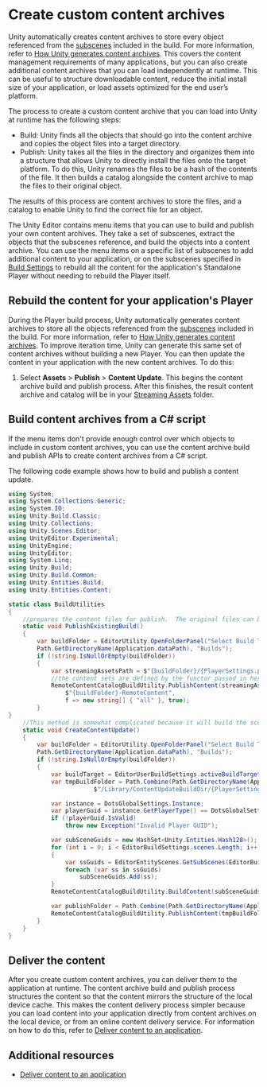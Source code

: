 # Create custom content archives

Unity automatically creates content archives to store every object referenced from the [subscenes](conversion-subscenes.md) included in the build. For more information, refer to [How Unity generates content archives](content-management-intro.md#how-unity-generates-content-archives). This covers the content management requirements of many applications, but you can also create additional content archives that you can load independently at runtime. This can be useful to structure downloadable content, reduce the initial install size of your application, or load assets optimized for the end user’s platform.

The process to create a custom content archive that you can load into Unity at runtime has the following steps: 

* Build: Unity finds all the objects that should go into the content archive and copies the object files into a target directory.
* Publish: Unity takes all the files in the directory and organizes them into a structure that allows Unity to directly install the files onto the target platform. To do this, Unity renames the files to be a hash of the contents of the file. It then builds a catalog alongside the content archive to map the files to their original object.

The results of this process are content archives to store the files, and a catalog to enable Unity to find the correct file for an object.

The Unity Editor contains menu items that you can use to build and publish your own content archives. They take a set of subscenes, extract the objects that the subscenes reference, and build the objects into a content archive. You can use the menu items on a specific list of subscenes to add additional content to your application, or on the subscenes specified in [Build Settings](xref:UnityEditor.EditorBuildSettings.scenes) to rebuild all the content for the application's Standalone Player without needing to rebuild the Player itself.

## Rebuild the content for your application's Player

During the Player build process, Unity automatically generates content archives to store all the objects referenced from the [subscenes](conversion-subscenes.md) included in the build. For more information, refer to [How Unity generates content archives](content-management-intro.md#how-unity-generates-content-archives). To improve iteration time, Unity can generate this same set of content archives without building a new Player. You can then update the content in your application with the new content archives. To do this:

1. Select **Assets** > **Publish** > **Content Update**. This begins the content archive build and publish process. After this finishes, the result content archive and catalog will be in your [Streaming Assets](xref:StreamingAssets) folder. 

## Build content archives from a C# script

If the menu items don't provide enough control over which objects to include in custom content archives, you can use the content archive build and publish APIs to create content archives from a C# script.

The following code example shows how to build and publish a content update.

```C#
using System;
using System.Collections.Generic;
using System.IO;
using Unity.Build.Classic;
using Unity.Collections;
using Unity.Scenes.Editor;
using UnityEditor.Experimental;
using UnityEngine;
using UnityEditor;
using System.Linq;
using Unity.Build;
using Unity.Build.Common;
using Unity.Entities.Build;
using Unity.Entities.Content;

static class BuildUtilities
{
    //prepares the content files for publish.  The original files can be deleted or retained during this process by changing the last parameter of the PublishContent call.
    static void PublishExistingBuild()
    {
        var buildFolder = EditorUtility.OpenFolderPanel("Select Build To Publish",
        Path.GetDirectoryName(Application.dataPath), "Builds");
        if (!string.IsNullOrEmpty(buildFolder))
        {
            var streamingAssetsPath = $"{buildFolder}/{PlayerSettings.productName}_Data/StreamingAssets";
            //the content sets are defined by the functor passed in here.  
            RemoteContentCatalogBuildUtility.PublishContent(streamingAssetsPath, 
                $"{buildFolder}-RemoteContent", 
                f => new string[] { "all" }, true);
        }
}
    //This method is somewhat complicated because it will build the scenes from a player build but without fully building the player.
    static void CreateContentUpdate()
    {
        var buildFolder = EditorUtility.OpenFolderPanel("Select Build To Publish",
        Path.GetDirectoryName(Application.dataPath), "Builds");
        if (!string.IsNullOrEmpty(buildFolder))
        {
            var buildTarget = EditorUserBuildSettings.activeBuildTarget;
            var tmpBuildFolder = Path.Combine(Path.GetDirectoryName(Application.dataPath),
                        $"/Library/ContentUpdateBuildDir/{PlayerSettings.productName}");

            var instance = DotsGlobalSettings.Instance;
            var playerGuid = instance.GetPlayerType() == DotsGlobalSettings.PlayerType.Client ? instance.GetClientGUID() : instance.GetServerGUID();
            if (!playerGuid.IsValid)
                throw new Exception("Invalid Player GUID");

            var subSceneGuids = new HashSet<Unity.Entities.Hash128>();
            for (int i = 0; i < EditorBuildSettings.scenes.Length; i++)
            {
                var ssGuids = EditorEntityScenes.GetSubScenes(EditorBuildSettings.scenes[i].guid);
                foreach (var ss in ssGuids)
                    subSceneGuids.Add(ss);
            }
            RemoteContentCatalogBuildUtility.BuildContent(subSceneGuids, playerGuid, buildTarget, tmpBuildFolder);

            var publishFolder = Path.Combine(Path.GetDirectoryName(Application.dataPath), "Builds", $"{buildFolder}-RemoteContent");
            RemoteContentCatalogBuildUtility.PublishContent(tmpBuildFolder, publishFolder, f => new string[] { "all" });
        }
    }
}
```



## Deliver the content

After you create custom content archives, you can deliver them to the application at runtime. The content archive build and publish process structures the content so that the content mirrors the structure of the local device cache. This makes the content delivery process simpler because you can load content into your application directly from content archives on the local device, or from an online content delivery service. For information on how to do this, refer to [Deliver content to an application](content-management-delivery.md).

## Additional resources

* [Deliver content to an application](content-management-delivery.md)

 